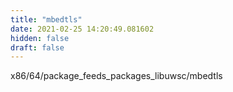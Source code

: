 ```yaml
---
title: "mbedtls"
date: 2021-02-25 14:20:49.081602
hidden: false
draft: false
---
```


x86/64/package_feeds_packages_libuwsc/mbedtls


